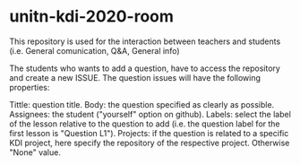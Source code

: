 # unitn-kdi-2020-room
This repository is used for the interaction between teachers and students (i.e. General comunication, Q&amp;A, General info)

The students who wants to add a question, have to access the repository and create a new ISSUE.
The question issues will have the following properties:

Tittle: question title.
Body: the question specified as clearly as possible.
Assignees: the student ("yourself" option on github).
Labels: select the label of the lesson relative to the question to add (i.e. the question label for the first lesson is "Question L1").
Projects: if the question is related to a specific KDI project, here specify the repository of the respective project. Otherwise "None" value.


